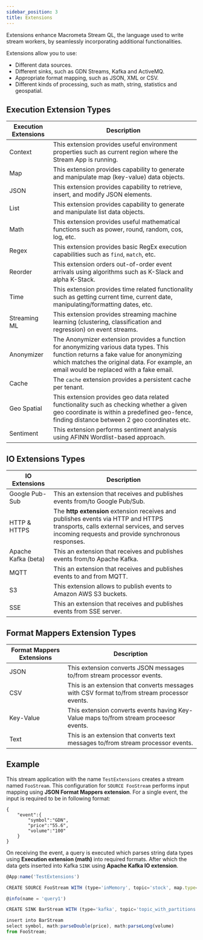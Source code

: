 ```yaml
---
sidebar_position: 3
title: Extensions
---
```



Extensions enhance Macrometa Stream QL, the language used to write stream workers, by seamlessly incorporating additional functionalities.

Extensions allow you to use:

- Different data sources.
- Different sinks, such as GDN Streams, Kafka and ActiveMQ.
- Appropriate format mapping, such as JSON, XML or CSV.
- Different kinds of processing, such as math, string, statistics and geospatial.


## Execution Extension Types

| Execution Extensions | Description |
|----------------------|-------------|
| Context	             | This extension provides useful environment properties such as current region where the Stream App is running.|
| Map	                 | This extension provides capability to generate and manipulate map (key-value) data objects.|
| JSON	                | This extension provides capability to retrieve, insert, and modify JSON elements. |
| List	                | This extension provides capability to generate and manipulate list data objects.|
| Math	                | This extension provides useful mathematical functions such as power, round, random, cos, log, etc. |
| Regex	               | This extension provides basic RegEx execution capabilities such as `find`, `match`, etc. |
| Reorder	             | This extension orders out-of-order event arrivals using algorithms such as K-Slack and alpha K-Stack.|
| Time	                | This extension provides time related functionality such as getting current time, current date, manipulating/formatting dates, etc. |
| Streaming ML	        | This extension provides streaming machine learning (clustering, classification and regression) on event streams. |
| Anonymizer	          | The Anonymizer extension provides a function for anonymizing various data types. This function returns a fake value for anonymizing which matches the original data. For example, an email would be replaced with a fake email. |
| Cache	               | The `cache` extension provides a persistent cache per tenant. |
| Geo Spatial	         | This extension provides geo data related functionality such as checking whether a given geo coordinate is within a predefined geo-fence, finding distance between 2 geo coordinates etc. |
| Sentiment	           |This extension performs sentiment analysis using AFINN Wordlist-based approach.|


## IO Extensions Types

| IO Extensions     | Description|
| ------------- |-------------|
|Google Pub-Sub | This an extension that receives and publishes events from/to Google Pub/Sub.                                                                                                       |
|HTTP & HTTPS| The **http extension** extension receives and publishes events via HTTP and HTTPS transports, calls external services, and serves incoming requests and provide synchronous responses. |
|Apache Kafka (beta)|This an extension that receives and publishes events from/to Apache Kafka.|
|MQTT|This an extension that receives and publishes events to and from MQTT.|
|S3|This extension allows to publish events to Amazon AWS S3 buckets.|
|SSE|This an extension that receives and publishes events from SSE server.|


## Format Mappers Extension Types

| Format Mappers Extensions     | Description|
| ------------- |-------------|
|JSON|This extension converts JSON messages to/from stream processor events.|
|CSV|This is an extension that converts messages with CSV format to/from stream processor events.|
|Key-Value|This extension converts events having Key-Value maps to/from stream proceesor events.|
|Text|This is an extension that converts text messages to/from stream processor events.|


## Example

This stream application with the name `TestExtensions` creates a stream named `FooStream`. This configuration for `SOURCE FooStream` performs input mapping using 
**JSON Format Mappers extension**. For a single event, the input is required to be in following format:


    {    
        "event":{        
            "symbol":"GDN",        
            "price":"55.6",        
            "volume":"100"    
        }
    }


On receiving the event, a query is executed which parses string data types using **Execution extension (math)** into required formats.
After which the data gets inserted into Kafka `SINK` using **Apache Kafka IO extension**.


```js
@App:name('TestExtensions') 

CREATE SOURCE FooStream WITH (type='inMemory', topic='stock', map.type='json') (symbol string, price string, volume string);

@info(name = 'query1') 

CREATE SINK BarStream WITH (type='kafka', topic='topic_with_partitions', partition.no='0', bootstrap.servers='localhost:9092', map.type='json') (symbol string, price double, volume long);

insert into BarStream
select symbol, math:parseDouble(price), math:parseLong(volume) 
from FooStream;
```